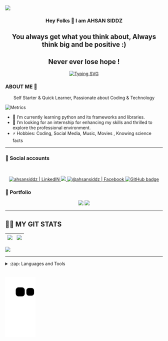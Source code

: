 <p align="center">
<img alt="" src=https://img.shields.io/github/stars/ahsansiddz1?affiliations=OWNER%2CCOLLABORATOR />
<img alt="" src=https://komarev.com/ghpvc/?username=ahsansiddz />
</p>



<img align="center" src="https://github.com/ahsansiddz1/ahsansiddz1/blob/main/NEWBANNER.jpg"/>
 
 
<div align="center">
 
<h3>Hey Folks 👋 I am AHSAN SIDDZ</h3>
<h2> You always get what you think about, Always think big and be positive :) </h2>
 <h2> Never ever lose hope !</h2>
 
[![Typing SVG](https://readme-typing-svg.herokuapp.com?font=calibri&color=%23E3F713&size=18&lines=I'm+programmer%2Cdeveloper%2Cdesigner+%26+freelancer+%F0%9F%92%BB)](https://git.io/typing-svg)
 
 </div>
 
<div >
 <h3> ABOUT ME 📌 </h3>
  
 <p align="center">Self Starter & Quick Learner, Passionate about Coding & Technology </p>
 </div>
 
![Metrics](https://metrics.lecoq.io/ahsansiddz1?template=classic&config.timezone=Asia%2FKarachi)



<!-- - ... -->
- 🌱 I’m currently learning python and its frameworks and libraries. 
- 👯 I’m looking for an internship for enhancing my skills and thrilled to explore the professional environment.
- ⚡ Hobbies: Coding, Social Media, Music, Movies , Knowing science facts 
<!-- - 
🔭 I’m currently working on  
 🤔 I’m looking for help with ...
- 💬 Ask me about ...
- 📫 How to reach me: ...
- 😄 Pronouns: ... 
-->

 <hr/>
 
 <h3> 💠 Social accounts </h3> <br/>
<p align="center">
 
   <a href="https://www.linkedin.com/in/ahsansiddz/" target="_blank">
  <img alt="ahsansiddz | LinkedIN"  src="https://img.shields.io/badge/linkedin-%230077B5.svg?&style=for-the-badge&logo=linkedin&logoColor=white" />

</a>
 
   <a href="http://twitter.com/ahsansiddz" target="_blank">
    <img src="https://img.shields.io/twitter/follow/ahsansiddz?label=Twitter&logo=twitter&style=for-the-badge" />
  </a>
 
 
<a href="https://www.facebook.com/ahsansiddz" target="_blank">
  <img  alt="@ahsansiddz | Facebook" src="https://img.shields.io/badge/facebook-%231877F2.svg?&style=for-the-badge&logo=facebook&logoColor=white" />
</a>
 
  <a href="https://github.com/ahsansiddz1" target="_blank">
    <img src="https://img.shields.io/github/followers/ahsansiddz?label=GitHub&logo=GitHub&style=for-the-badge" alt="GitHub badge" />
  </a>

 
</p>
 
 
 
 
 <h3> 🔰 Portfolio  </h3> 
  <div align="center">
 
<a href="https://ahsansiddz1.github.io"><img src="https://img.shields.io/badge/MyPortfolio-blueviolet.svg"/></a>
<a href="https://drive.google.com/file/d/1ERX4hnBGwGG0xZCg__wFHbifcXvmBTQH/view?usp=sharing"><img src="https://img.shields.io/badge/MyResume-red.svg"/></a> 

 </div>
 <hr/>


## 👨‍💻 MY GIT STATS
<img src="https://github-readme-stats.vercel.app/api?username=ahsansiddz1&&show_icons=true&count_private=true&theme=radical"/>|<img src="https://github-readme-streak-stats.herokuapp.com/?user=ahsansiddz1&theme=radical"/>|
|---|---|
 <img align="center" src="https://github-readme-stats.vercel.app/api/top-langs/?username=AHSANSIDDZ1&langs_count=5&theme=radical&title_color=8E2DE2&text_color=fff" alt=" "/>
 
 <!--lANGUAGES AND TOOLS -->
 
 <hr/>
  <details>
    <summary>:zap: Languages and Tools</summary>  
  
 <a href="https://github.com/404"><img src="https://user-images.githubusercontent.com/73097560/115834477-dbab4500-a447-11eb-908a-139a6edaec5c.gif"></a>
<p> </p>
<img align="left" alt="C++" width="26px" src="https://raw.githubusercontent.com/github/explore/80688e429a7d4ef2fca1e82350fe8e3517d3494d/topics/cpp/cpp.png" />
<img align="left" alt="Python" width="26px" src="https://raw.githubusercontent.com/github/explore/80688e429a7d4ef2fca1e82350fe8e3517d3494d/topics/python/python.png" />
<img align="left" alt="Java" width="26px" src="https://raw.githubusercontent.com/github/explore/80688e429a7d4ef2fca1e82350fe8e3517d3494d/topics/java/java.png" />
<img align="left" alt="HTML5" width="26px" src="https://raw.githubusercontent.com/github/explore/80688e429a7d4ef2fca1e82350fe8e3517d3494d/topics/html/html.png" />
<img align="left" alt="CSS3" width="26px" src="https://raw.githubusercontent.com/github/explore/80688e429a7d4ef2fca1e82350fe8e3517d3494d/topics/css/css.png" />
<img align="left" alt="JavaScript" width="26px" src="https://raw.githubusercontent.com/github/explore/80688e429a7d4ef2fca1e82350fe8e3517d3494d/topics/javascript/javascript.png" />
<img align="left" alt="SQL" width="26px" src="https://raw.githubusercontent.com/github/explore/80688e429a7d4ef2fca1e82350fe8e3517d3494d/topics/sql/sql.png" />
<img align="left" alt="MySQL" width="26px" src="https://raw.githubusercontent.com/github/explore/80688e429a7d4ef2fca1e82350fe8e3517d3494d/topics/mysql/mysql.png" />
 <img align="left" alt="Git" width="26px" src="https://raw.githubusercontent.com/github/explore/80688e429a7d4ef2fca1e82350fe8e3517d3494d/topics/git/git.png" />
 <img align="left" alt="GitHub" width="26px" src="https://raw.githubusercontent.com/github/explore/78df643247d429f6cc873026c0622819ad797942/topics/github/github.png" />
 <a href="https://github.com/404"><img src="https://user-images.githubusercontent.com/73097560/115834477-dbab4500-a447-11eb-908a-139a6edaec5c.gif"></a>
  <p align="center">
<img src="https://github.com/muhiqsimui/muhiqsimui/raw/main/assets/121804031-97b50f00-cc44-11eb-8fc9-3b92711e50c6.gif" />
  </p>
 </details> 
<br />
 
<br />
<div>
    <img src="https://raw.githubusercontent.com/muhiqsimui/muhiqsimui/output/github-contribution-grid-snake.svg" />
</div>
<br>

 

